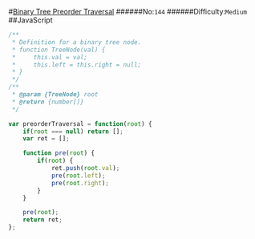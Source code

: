 #[Binary Tree Preorder Traversal](https://leetcode.com/problems/binary-tree-preorder-traversal/)
######No:`144`
######Difficulty:`Medium`
##JavaScript

```javascript
/**
 * Definition for a binary tree node.
 * function TreeNode(val) {
 *     this.val = val;
 *     this.left = this.right = null;
 * }
 */
/**
 * @param {TreeNode} root
 * @return {number[]}
 */

var preorderTraversal = function(root) {
    if(root === null) return [];
    var ret = [];

    function pre(root) {
        if(root) {
            ret.push(root.val);
            pre(root.left);
            pre(root.right);
        }
    }

    pre(root);
    return ret;
};
```
